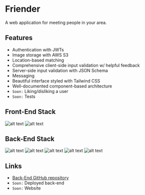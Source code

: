 # Friender

A web application for meeting people in your area.

## Features

- Authentication with JWTs
- Image storage with AWS S3
- Location-based matching
- Comprehensive client-side input validation w/ helpful feedback
- Server-side input validation with JSON Schema
- Messaging
- Beautiful interface styled with Tailwind CSS
- Well-documented component-based architecture
- `Soon:` Liking/disliking a user
- `Soon:` Tests

## Front-End Stack

![alt text](https://img.shields.io/badge/React-20232A?style=for-the-badge&logo=react&logoColor=61DAFB)
![alt text](https://img.shields.io/badge/Tailwind_CSS-38B2AC?style=for-the-badge&logo=tailwind-css&logoColor=white)

## Back-End Stack

![alt text](https://img.shields.io/badge/Node.js-43853D?style=for-the-badge&logo=node.js&logoColor=white)
![alt text](https://img.shields.io/badge/Express.js-404D59?style=for-the-badge)
![alt text](https://img.shields.io/badge/PostgreSQL-316192?style=for-the-badge&logo=postgresql&logoColor=white)
![alt text](https://img.shields.io/badge/Amazon_AWS-FF9900?style=for-the-badge&logo=amazonaws&logoColor=white)
![alt text](https://img.shields.io/badge/json%20web%20tokens-323330?style=for-the-badge&logo=json-web-tokens&logoColor=pink)

## Links

- [Back-End GitHub repository](https://github.com/elisetvy/friender-backend)
- `Soon:` Deployed back-end
- `Soon:` Website
